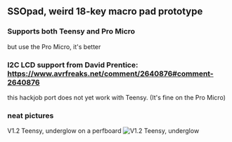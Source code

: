 ## SSOpad, weird 18-key macro pad prototype

### Supports both Teensy and Pro Micro
but use the Pro Micro, it's better

### I2C LCD support from David Prentice: https://www.avrfreaks.net/comment/2640876#comment-2640876 
this hackjob port does not yet work with Teensy. (It's fine on the Pro Micro)

### neat pictures
V1.2 Teensy, underglow on a perfboard
![V1.2 Teensy, underglow](https://user-images.githubusercontent.com/33560291/85184022-05ea1000-b243-11ea-93e6-429593b7d0d9.jpg)



